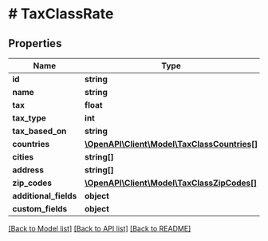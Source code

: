 # # TaxClassRate

## Properties

Name | Type | Description | Notes
------------ | ------------- | ------------- | -------------
**id** | **string** |  | [optional]
**name** | **string** |  | [optional]
**tax** | **float** |  | [optional]
**tax_type** | **int** |  | [optional]
**tax_based_on** | **string** |  | [optional]
**countries** | [**\OpenAPI\Client\Model\TaxClassCountries[]**](TaxClassCountries.md) |  | [optional]
**cities** | **string[]** |  | [optional]
**address** | **string[]** |  | [optional]
**zip_codes** | [**\OpenAPI\Client\Model\TaxClassZipCodes[]**](TaxClassZipCodes.md) |  | [optional]
**additional_fields** | **object** |  | [optional]
**custom_fields** | **object** |  | [optional]

[[Back to Model list]](../../README.md#models) [[Back to API list]](../../README.md#endpoints) [[Back to README]](../../README.md)
